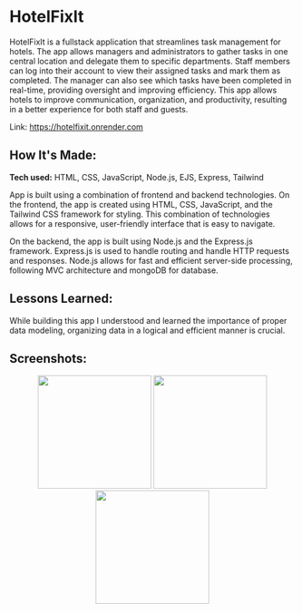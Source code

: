 # HotelFixIt

HotelFixIt is a fullstack application that streamlines task management for hotels. The app allows managers and administrators to gather tasks in one central location and delegate them to specific departments. Staff members can log into their account to view their assigned tasks and mark them as completed. The manager can also see which tasks have been completed in real-time, providing oversight and improving efficiency. This app allows hotels to improve communication, organization, and productivity, resulting in a better experience for both staff and guests.

Link: https://hotelfixit.onrender.com

## How It's Made:

**Tech used:** HTML, CSS, JavaScript, Node.js, EJS, Express, Tailwind


App is built using a combination of frontend and backend technologies. On the frontend, the app is created using HTML, CSS, JavaScript, and the Tailwind CSS framework for styling. This combination of technologies allows for a responsive, user-friendly interface that is easy to navigate.

On the backend, the app is built using Node.js and the Express.js framework. Express.js is used to handle routing and handle HTTP requests and responses. Node.js allows for fast and efficient server-side processing, following MVC architecture and mongoDB for database.



## Lessons Learned:

While building this app I understood and learned the importance of proper data modeling, organizing data in a logical and efficient manner is crucial.

## Screenshots:

<div align="center">
  <img src="https://user-images.githubusercontent.com/96948675/214792112-3032017e-9dc8-4b35-81e0-0933582c5950.png" width="200" height="200">
  <img src="https://user-images.githubusercontent.com/96948675/214792119-36a9e774-ce05-4c30-b969-20f37fcb5375.png" width="200" height="200">
  <img src="https://user-images.githubusercontent.com/96948675/214792123-bd957c91-0f65-4ab5-931c-0ab9f0ccf0de.png" width="200" height="200">
</div>



<!-- ## Examples:

Take a look at these couple examples that I have in my own portfolio: -->

<!-- **Palettable:** https://github.com/alecortega/palettable

**Twitter Battle:** https://github.com/alecortega/twitter-battle

**Patch Panel:** https://github.com/alecortega/patch-panel -->
